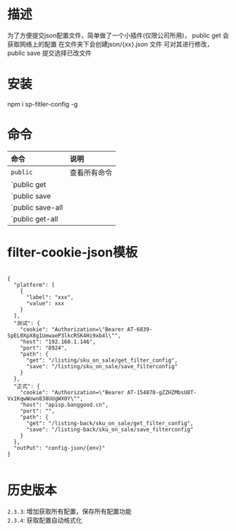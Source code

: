 <!--
 * @Author: wuxunyu
 * @Date: 2020-05-30 10:13:09
 * @LastEditTime: 2020-06-10 10:37:41
--> 
# 描述
为了方便提交json配置文件，简单做了一个小插件(仅限公司所用)，
public get 会获取网络上的配置 在文件夹下会创建json/{xx}.json 文件
可对其进行修改，public save 提交选择已改文件
# 安装
npm i sp-fitler-config -g
# 命令
| 命令 | 说明 |
| :--- | :--- |
| `public` | 查看所有命令 |
| `public get||g` | 获取配置 |
| `public save||s` | 提交配置 |
| `public save-all||sa` | 提交所有配置 |
| `public get-all||ga` | 保存所有配置 |
# filter-cookie-json模板
<pre>
    <code>
{  
  "platform": [  
    {  
      "label": "xxx",  
      "value": xxx  
    }  
  ],  
  "测试": {  
    "cookie": "Authorization=\"Bearer AT-6839-SpEL0XpX8g1UewaeP3lkcRSK4Hi9xb4l\"",  
    "host": "192.168.1.146",  
    "port": "8924",  
    "path": {  
      "get": "/listing/sku_on_sale/get_filter_config",  
      "save": "/listing/sku_on_sale/save_filterconfig"  
    }  
  },  
  "正式": {  
    "cookie": "Authorization=\"Bearer AT-154870-gZZHZMbsU8T-Vx1KqwWown838UUgWX0Y\"",  
    "host": "apisp.banggood.cn",  
    "port": "",  
    "path": {  
      "get": "/listing-back/sku_on_sale/get_filter_config",  
      "save": "/listing-back/sku_on_sale/save_filterconfig"  
    }  
  },  
  "outPut": "config-json/{env}"  
}  
    </code>
</pre>

# 历史版本
`2.3.3`: 增加获取所有配置，保存所有配置功能  
`2.3.4`: 获取配置自动格式化  